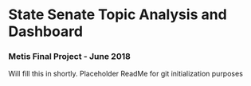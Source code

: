 # State Senate Topic Analysis and Dashboard
### Metis Final Project - June 2018

Will fill this in shortly. Placeholder ReadMe for git initialization purposes
